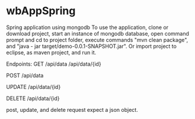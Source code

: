 # wbAppSpring

Spring application using mongodb
To use the application, clone or download project, start an instance of mongodb database, open command prompt and cd to project folder, execute commands "mvn clean package", and "java - jar target/demo-0.0.1-SNAPSHOT.jar".
Or import project to eclipse, as maven project, and run it.

Endpoints:
GET
/api/data
/api/data/{id}

POST
/api/data

UPDATE
/api/data/{id}

DELETE
/api/data/{id}

post, update, and delete request expect a json object.


